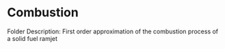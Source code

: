 # Combustion
Folder Description:
First order approximation of the combustion process of a solid fuel ramjet
